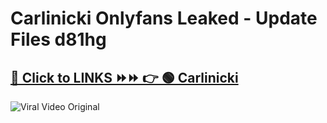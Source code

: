 
 # Carlinicki Onlyfans Leaked - Update Files d81hg

## <h2><a href="https://clipsfans.com/Carlinicki&ref=git">🔗 Click to LINKS ⏩⏩ 👉 🟢 Carlinicki </a></h2>

<a href="https://clipsfans.com/Carlinicki&ref=git" rel="nofollow" data-target="animated-image.originalLink"><img src="https://i.ibb.co.com/xMMVF88/686577567.gif" alt="Viral Video Original" style="max-width: 100%; display: inline-block;" data-target="animated-image.originalImage"></a>

